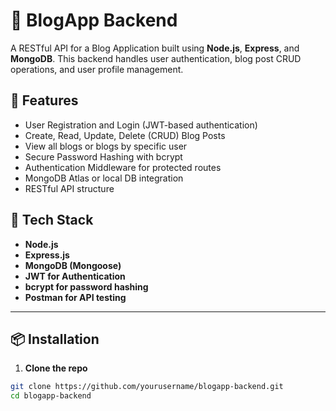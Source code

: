 # 📝 BlogApp Backend

A RESTful API for a Blog Application built using **Node.js**, **Express**, and **MongoDB**. This backend handles user authentication, blog post CRUD operations, and user profile management.

## 🚀 Features

- User Registration and Login (JWT-based authentication)
- Create, Read, Update, Delete (CRUD) Blog Posts
- View all blogs or blogs by specific user
- Secure Password Hashing with bcrypt
- Authentication Middleware for protected routes
- MongoDB Atlas or local DB integration
- RESTful API structure

## 🧱 Tech Stack

- **Node.js**
- **Express.js**
- **MongoDB (Mongoose)**
- **JWT for Authentication**
- **bcrypt for password hashing**
- **Postman for API testing**

---

## 📦 Installation

1. **Clone the repo**
```bash
git clone https://github.com/yourusername/blogapp-backend.git
cd blogapp-backend

